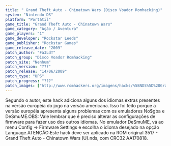 ```yaml
---
title: " Grand Theft Auto - Chinatown Wars (Disco Voador Romhacking)"
system: "Nintendo DS"
platform: "Portátil"
game_title: "Grand Theft Auto - Chinatown Wars"
game_category: "Ação / Aventura"
game_players: "1"
game_developer: "Rockstar Leeds"
game_publisher: "Rockstar Games"
game_release_date: "2009"
patch_author: "Fa3LdT"
patch_group: "Disco Voador Romhacking"
patch_site: "Nenhum"
patch_version: "???"
patch_release: "14/06/2009"
patch_type: "UPS"
patch_progress: "???"
patch_images: ["http://www.romhackers.org/imagens/hacks/%5BNDS%5D%20Grand%20Theft%20Auto%20-%20Chinatown%20Wars%20-%20Disco%20Voador%20Romhacking%20-%201.png","http://www.romhackers.org/imagens/hacks/%5BNDS%5D%20Grand%20Theft%20Auto%20-%20Chinatown%20Wars%20-%20Disco%20Voador%20Romhacking%20-%202.png","http://www.romhackers.org/imagens/hacks/%5BNDS%5D%20Grand%20Theft%20Auto%20-%20Chinatown%20Wars%20-%20Disco%20Voador%20Romhacking%20-%203.png"]
---
```

Segundo o autor, este hack adiciona alguns dos idiomas extras presentes na versão européia do jogo na versão americana. Isso foi feito porque a versão européia apresenta alguns problemas com os emuladores No$gba e DeSmuME.OBS: Vale lembrar que é preciso alterar as configurações de firmware para fazer uso dos outros idiomas. No emulador DeSmuME, vá ao menu Config -> Firmware Settings e escolha o idioma desejado na opção Language.ATENÇÃO:Este hack deve ser aplicado na ROM original 3517 - Grand Theft Auto - Chinatown Wars (U).nds, com CRC32 AA170818.
